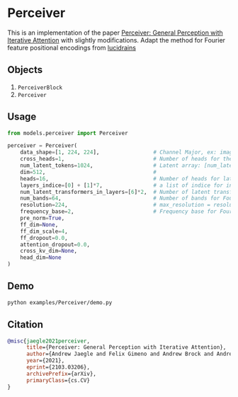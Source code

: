 # Perceiver

This is an implementation of the paper [Perceiver: General Perception with Iterative Attention](https://arxiv.org/abs/2103.03206) with slightly modifications. Adapt the method for Fourier feature positional encodings from [lucidrains](https://github.com/lucidrains/perceiver-pytorch/blob/main/perceiver_pytorch/perceiver_pytorch.py#L31)

## Objects

1. `PerceiverBlock`
2. `Perceiver`

## Usage

```python
from models.perceiver import Perceiver

perceiver = Perceiver(
    data_shape=[1, 224, 224],                 # Channel Major, ex: image -> [C H W]
    cross_heads=1,                            # Number of heads for the cross attention block
    num_latent_tokens=1024,                   # Latent array: [num_latent_tokens, dim]
    dim=512,                                  #
    heads=16,                                 # Number of heads for latent transformers
    layers_indice=[0] + [1]*7,                # a list of indice for indicating which layer go next. Ex: [0, 0, 0, 1, 1, 1, 2, 2, 2] means 3 unique layers and each of them iterates 3 times.
    num_latent_transformers_in_layers=[6]*2,  # Number of latent transformers in one layer, its length should be as same as the number of unique layers.
    num_bands=64,                             # Number of bands for Fourier features
    resolution=224,                           # max_resolution = resolution / 2
    frequency_base=2,                         # Frequency base for Fourier features
    pre_norm=True,
    ff_dim=None,
    ff_dim_scale=4,
    ff_dropout=0.0,
    attention_dropout=0.0,
    cross_kv_dim=None,
    head_dim=None
)
```

## Demo

```bash
python examples/Perceiver/demo.py
```

## Citation

```bibtex
@misc{jaegle2021perceiver,
      title={Perceiver: General Perception with Iterative Attention},
      author={Andrew Jaegle and Felix Gimeno and Andrew Brock and Andrew Zisserman and Oriol Vinyals and Joao Carreira},
      year={2021},
      eprint={2103.03206},
      archivePrefix={arXiv},
      primaryClass={cs.CV}
}
```
